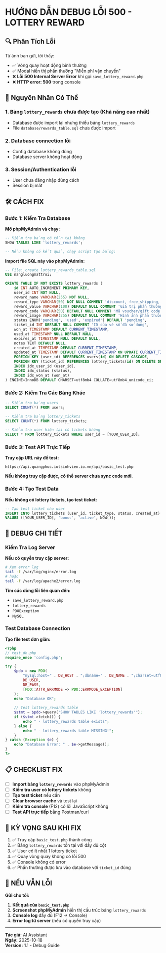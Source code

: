 # HƯỚNG DẪN DEBUG LỖI 500 - LOTTERY REWARD

## 🔍 Phân Tích Lỗi

Từ ảnh bạn gửi, tôi thấy:
- ✅ Vòng quay hoạt động bình thường
- ✅ Modal hiển thị phần thưởng "Miễn phí vận chuyển"
- ❌ **Lỗi 500 Internal Server Error** khi gọi `save_lottery_reward.php`
- ❌ **HTTP error: 500** trong console

## 🎯 Nguyên Nhân Có Thể

### 1. **Bảng `lottery_rewards` chưa được tạo** (Khả năng cao nhất)
- Database được import lại nhưng thiếu bảng `lottery_rewards`
- File `database/rewards_table.sql` chưa được import

### 2. **Database connection lỗi**
- Config database không đúng
- Database server không hoạt động

### 3. **Session/Authentication lỗi**
- User chưa đăng nhập đúng cách
- Session bị mất

## 🛠️ CÁCH FIX

### Bước 1: Kiểm Tra Database

**Mở phpMyAdmin và chạy:**

```sql
-- Kiểm tra bảng có tồn tại không
SHOW TABLES LIKE 'lottery_rewards';

-- Nếu không có kết quả, chạy script tạo bảng:
```

**Import file SQL này vào phpMyAdmin:**
```sql
-- File: create_lottery_rewards_table.sql
USE nangluongmattroi;

CREATE TABLE IF NOT EXISTS lottery_rewards (
    id INT AUTO_INCREMENT PRIMARY KEY,
    user_id INT NOT NULL,
    reward_name VARCHAR(255) NOT NULL,
    reward_type VARCHAR(50) NOT NULL COMMENT 'discount, free_shipping, accessory, gift, no_prize',
    reward_value VARCHAR(100) DEFAULT NULL COMMENT 'Giá trị phần thưởng (%, tiền, mô tả)',
    reward_code VARCHAR(50) DEFAULT NULL COMMENT 'Mã voucher/gift code nếu có',
    reward_image VARCHAR(255) DEFAULT NULL COMMENT 'Hình ảnh phần thưởng',
    status ENUM('pending', 'used', 'expired') DEFAULT 'pending',
    ticket_id INT DEFAULT NULL COMMENT 'ID của vé số đã sử dụng',
    won_at TIMESTAMP DEFAULT CURRENT_TIMESTAMP,
    used_at TIMESTAMP NULL DEFAULT NULL,
    expires_at TIMESTAMP NULL DEFAULT NULL,
    notes TEXT DEFAULT NULL,
    created_at TIMESTAMP DEFAULT CURRENT_TIMESTAMP,
    updated_at TIMESTAMP DEFAULT CURRENT_TIMESTAMP ON UPDATE CURRENT_TIMESTAMP,
    FOREIGN KEY (user_id) REFERENCES users(id) ON DELETE CASCADE,
    FOREIGN KEY (ticket_id) REFERENCES lottery_tickets(id) ON DELETE SET NULL,
    INDEX idx_user_id (user_id),
    INDEX idx_status (status),
    INDEX idx_won_at (won_at)
) ENGINE=InnoDB DEFAULT CHARSET=utf8mb4 COLLATE=utf8mb4_unicode_ci;
```

### Bước 2: Kiểm Tra Các Bảng Khác

```sql
-- Kiểm tra bảng users
SELECT COUNT(*) FROM users;

-- Kiểm tra bảng lottery_tickets  
SELECT COUNT(*) FROM lottery_tickets;

-- Kiểm tra user hiện tại có tickets không
SELECT * FROM lottery_tickets WHERE user_id = [YOUR_USER_ID];
```

### Bước 3: Test API Trực Tiếp

**Truy cập URL này để test:**
```
https://api.quangphuc.iotsinhvien.io.vn/api/basic_test.php
```

**Nếu không truy cập được, có thể server chưa sync code mới.**

### Bước 4: Tạo Test Data

**Nếu không có lottery tickets, tạo test ticket:**

```sql
-- Tạo test ticket cho user
INSERT INTO lottery_tickets (user_id, ticket_type, status, created_at) 
VALUES ([YOUR_USER_ID], 'bonus', 'active', NOW());
```

## 🔧 DEBUG CHI TIẾT

### Kiểm Tra Log Server

**Nếu có quyền truy cập server:**
```bash
# Xem error log
tail -f /var/log/nginx/error.log
# hoặc
tail -f /var/log/apache2/error.log
```

**Tìm các dòng lỗi liên quan đến:**
- `save_lottery_reward.php`
- `lottery_rewards`
- `PDOException`
- `MySQL`

### Test Database Connection

**Tạo file test đơn giản:**

```php
<?php
// test_db.php
require_once 'config.php';

try {
    $pdo = new PDO(
        "mysql:host=" . DB_HOST . ";dbname=" . DB_NAME . ";charset=utf8mb4",
        DB_USER,
        DB_PASS,
        [PDO::ATTR_ERRMODE => PDO::ERRMODE_EXCEPTION]
    );
    echo "Database OK";
    
    // Test lottery_rewards table
    $stmt = $pdo->query("SHOW TABLES LIKE 'lottery_rewards'");
    if ($stmt->fetch()) {
        echo " - lottery_rewards table exists";
    } else {
        echo " - lottery_rewards table MISSING!";
    }
} catch (Exception $e) {
    echo "Database Error: " . $e->getMessage();
}
?>
```

## 📋 CHECKLIST FIX

- [ ] **Import bảng `lottery_rewards`** vào phpMyAdmin
- [ ] **Kiểm tra user có lottery tickets** không
- [ ] **Tạo test ticket** nếu cần
- [ ] **Clear browser cache** và test lại
- [ ] **Kiểm tra console** (F12) có lỗi JavaScript không
- [ ] **Test API trực tiếp** bằng Postman/curl

## 🎯 KỲ VỌNG SAU KHI FIX

1. ✅ Truy cập `basic_test.php` thành công
2. ✅ Bảng `lottery_rewards` tồn tại với đầy đủ cột
3. ✅ User có ít nhất 1 lottery ticket
4. ✅ Quay vòng quay không có lỗi 500
5. ✅ Console không có error
6. ✅ Phần thưởng được lưu vào database với `ticket_id` đúng

## 🚨 NẾU VẪN LỖI

**Gửi cho tôi:**
1. **Kết quả của `basic_test.php`**
2. **Screenshot phpMyAdmin** hiển thị cấu trúc bảng `lottery_rewards`
3. **Console log** đầy đủ (F12 → Console)
4. **Error log từ server** (nếu có quyền truy cập)

---

**Tác giả:** AI Assistant  
**Ngày:** 2025-10-18  
**Version:** 1.1 - Debug Guide
